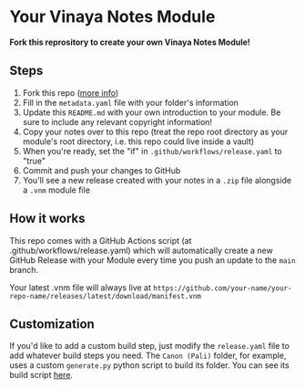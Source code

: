 # Your Vinaya Notes Module

**Fork this reprository to create your own Vinaya Notes Module!**

## Steps

1. Fork this repo ([more info](https://docs.github.com/en/repositories/creating-and-managing-repositories/creating-a-repository-from-a-template))
2. Fill in the `metadata.yaml` file with your folder's information
3. Update this `README.md` with your own introduction to your module. Be sure to include any relevant copyright information!
4. Copy your notes over to this repo (treat the repo root directory as your module's root directory, i.e. this repo could live inside a vault)
5. When you're ready, set the "if" in `.github/workflows/release.yaml` to "true"
6. Commit and push your changes to GitHub
7. You'll see a new release created with your notes in a `.zip` file alongside a `.vnm` module file

## How it works

This repo comes with a GitHub Actions script (at .github/workflows/release.yaml)
which will automatically create a new GitHub Release with your Module every time
you push an update to the `main` branch.

Your latest .vnm file will always live at `https://github.com/your-name/your-repo-name/releases/latest/download/manifest.vnm`

## Customization

If you'd like to add a custom build step, just modify the `release.yaml` file to add whatever build steps you need.
The `Canon (Pali)` folder, for example, uses a custom `generate.py` python script to build its folder.
You can see its build script [here](https://github.com/obu-labs/pali-vinaya-notes/blob/main/.github/workflows/build.yaml).

